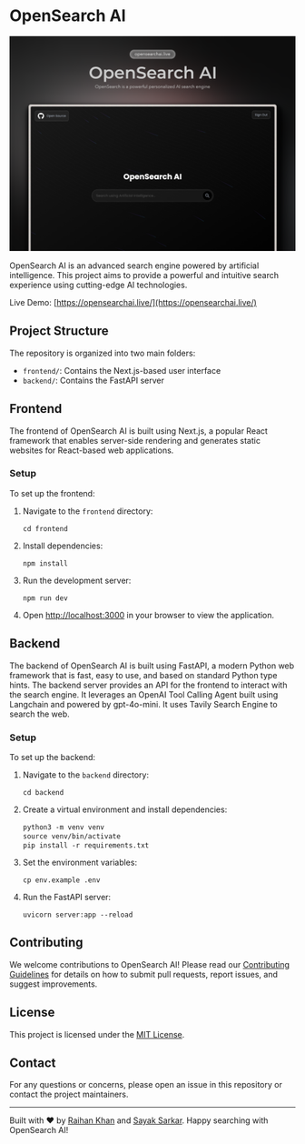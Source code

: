 # OpenSearch AI

![OpenSearch AI](assets/opensearch_ai_mockup.png)

OpenSearch AI is an advanced search engine powered by artificial intelligence. This project aims to provide a powerful and intuitive search experience using cutting-edge AI technologies.

Live Demo: [https://opensearchai.live/](https://opensearchai.live/)

## Project Structure

The repository is organized into two main folders:

- `frontend/`: Contains the Next.js-based user interface
- `backend/`: Contains the FastAPI server

## Frontend

The frontend of OpenSearch AI is built using Next.js, a popular React framework that enables server-side rendering and generates static websites for React-based web applications.

### Setup

To set up the frontend:

1. Navigate to the `frontend` directory:
   ```
   cd frontend
   ```

2. Install dependencies:
   ```
   npm install
   ```

3. Run the development server:
   ```
   npm run dev
   ```

4. Open [http://localhost:3000](http://localhost:3000) in your browser to view the application.

## Backend

The backend of OpenSearch AI is built using FastAPI, a modern Python web framework that is fast, easy to use, and based on standard Python type hints. The backend server provides an API for the frontend to interact with the search engine. It leverages an OpenAI Tool Calling Agent built using Langchain and powered by gpt-4o-mini. It uses Tavily Search Engine to search the web.

### Setup

To set up the backend:

1. Navigate to the `backend` directory:
   ```
   cd backend
   ```

2. Create a virtual environment and install dependencies:
   ```
   python3 -m venv venv
   source venv/bin/activate
   pip install -r requirements.txt
   ```

3. Set the environment variables:
   ```
   cp env.example .env
   ```

3. Run the FastAPI server:
   ```
   uvicorn server:app --reload
   ```

## Contributing

We welcome contributions to OpenSearch AI! Please read our [Contributing Guidelines](CONTRIBUTING.md) for details on how to submit pull requests, report issues, and suggest improvements.

## License

This project is licensed under the [MIT License](LICENSE).

## Contact

For any questions or concerns, please open an issue in this repository or contact the project maintainers.

---

Built with ❤️ by [Raihan Khan](https://raihankhan.dev/links) and [Sayak Sarkar](https://sayaksarkar.dev/). Happy searching with OpenSearch AI!
